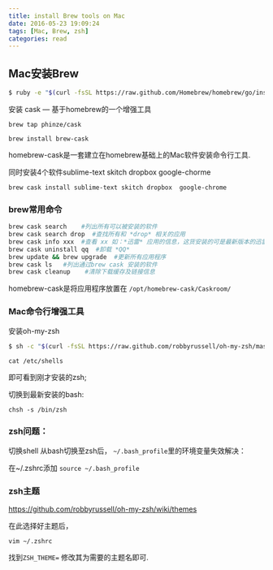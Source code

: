 ```yaml
---
title: install Brew tools on Mac
date: 2016-05-23 19:09:24
tags: [Mac, Brew, zsh]
categories: read
---
```


## Mac安装Brew
```bash
$ ruby -e "$(curl -fsSL https://raw.github.com/Homebrew/homebrew/go/install)"
```

安装 cask — 基于homebrew的一个增强工具

`brew tap phinze/cask`

`brew install brew-cask`





homebrew-cask是一套建立在homebrew基础上的Mac软件安装命令行工具.

同时安装4个软件sublime-text  skitch dropbox  google-chorme

`brew cask install sublime-text skitch dropbox  google-chrome`

### brew常用命令

```bash
brew cask search    #列出所有可以被安装的软件
brew cask search drop  #查找所有和 *drop* 相关的应用
brew cask info xxx  #查看 xx 如：*迅雷* 应用的信息，这货安装的可是最新版本的迅雷哦！
brew cask uninstall qq  #卸载 *QQ*
brew update && brew upgrade  #更新所有应用程序
brew cask ls   #列出通过brew cask 安装的软件
brew cask cleanup    #清除下载缓存及链接信息

```


homebrew-cask是将应用程序放置在 
`/opt/homebrew-cask/Caskroom/` 


### Mac命令行增强工具

安装oh-my-zsh

```bash
$ sh -c "$(curl -fsSL https://raw.github.com/robbyrussell/oh-my-zsh/master/tools/install.sh)"
```
`cat /etc/shells`

即可看到刚才安装的zsh;

切换到最新安装的bash:

`chsh -s /bin/zsh`

### zsh问题：

切换shell 从bash切换至zsh后， `~/.bash_profile`里的环境变量失效解决：

在~/.zshrc添加 `source ~/.bash_profile`

### zsh主题

https://github.com/robbyrussell/oh-my-zsh/wiki/themes

在此选择好主题后，

`vim ~/.zshrc`

找到`ZSH_THEME=` 修改其为需要的主题名即可.

